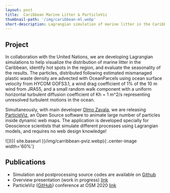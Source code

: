 ```yaml
---
layout: post
title:  Caribbean Marine Litter & ParticleViz
thumbnail-path: '/img/caribbean-ml.webp'
short-description: Lagrangian simulation of marine litter in the Caribbean.
---
```


<!-- ## Problem -->

## Project

In collaboration with the United Nations, we are developing Lagrangian simulations to help visualize the distribution of marine litter in the Caribbean, identify hot spots in the region, and evaluate the seasonality of the results. The particles, distributed following estimated mismanaged plastic waste density are advected with OceanParcels using ocean surface velocity from HYCOM GOFS3.1, a wind drag coefficient of 1% of the 10 m wind from JRA55, and a small random walk component with a uniform horizontal turbulent diffusion coefficient of Kh = 1 m^2/s representing unresolved turbulent motions in the ocean.

Simultaneously, with main developer [Olmo Zavala](https://olmozavala.com/), we are releasing [ParticleViz](https://olmozavala.github.io/particleviz/), an Open Source software to animate large number of particles inside dynamic web maps. The application is developed specially for Geoscience scientists that simulate different processes using Lagrangian models, and requires no web design knowledge!

![]({{ site.baseurl }}/img/carribbean-pviz.webp){:.center-image width='60%'}

## Publications

- Simulation and postprocessing source codes are available on [Github](https://github.com/philippemiron/marine-litter-caribbean)
- Overview presentation (work in progress) [link](https://bit.ly/carrlitter)
- ParticleViz ([GitHub](https://github.com/olmozavala/particleviz)) conference at OSM 2020 [link](https://www.youtube.com/watch?v=7Xk0DxRMPjQ&t=289s)
